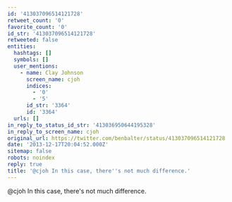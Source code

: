 ```yaml
---
id: '413037096514121728'
retweet_count: '0'
favorite_count: '0'
id_str: '413037096514121728'
retweeted: false
entities:
  hashtags: []
  symbols: []
  user_mentions:
    - name: Clay Johnson
      screen_name: cjoh
      indices:
        - '0'
        - '5'
      id_str: '3364'
      id: '3364'
  urls: []
in_reply_to_status_id_str: '413036950644195328'
in_reply_to_screen_name: cjoh
original_url: https://twitter.com/benbalter/status/413037096514121728
date: '2013-12-17T20:04:52.000Z'
sitemap: false
robots: noindex
reply: true
title: '@cjoh In this case, there''s not much difference.'
---
```


@cjoh In this case, there's not much difference.